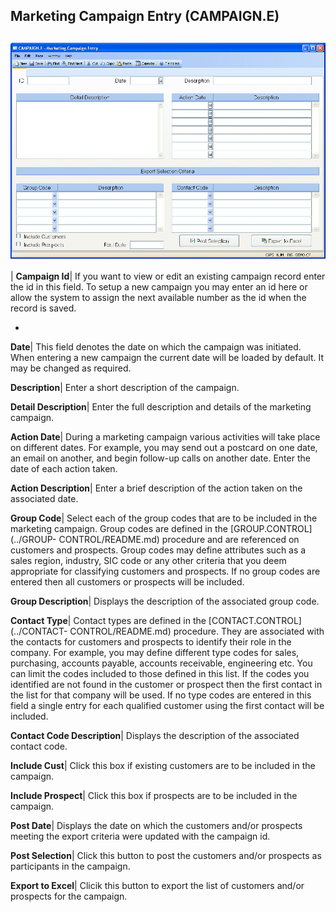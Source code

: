 ## Marketing Campaign Entry (CAMPAIGN.E)
<PageHeader />

##

![](./CAMPAIGN-E-1.jpg)

| **Campaign Id**|  If you want to view or edit an existing campaign record
enter the id in this field. To setup a new campaign you may enter an id here
or allow the system to assign the next available number as the id when the
record is saved.

-  
**Date**|  This field denotes the date on which the campaign was initiated.
When entering a new campaign the current date will be loaded by default. It
may be changed as required.

**Description**|  Enter a short description of the campaign.

**Detail Description**|  Enter the full description and details of the
marketing campaign.

**Action Date**|  During a marketing campaign various activities will take
place on different dates. For example, you may send out a postcard on one
date, an email on another, and begin follow-up calls on another date. Enter
the date of each action taken.

**Action Description**|  Enter a brief description of the action taken on the
associated date.

**Group Code**|  Select each of the group codes that are to be included in the
marketing campaign. Group codes are defined in the [GROUP.CONTROL](../GROUP-
CONTROL/README.md) procedure and are referenced on customers and prospects. Group
codes may define attributes such as a sales region, industry, SIC code or any
other criteria that you deem appropriate for classifying customers and
prospects. If no group codes are entered then all customers or prospects will
be included.

**Group Description**|  Displays the description of the associated group code.

**Contact Type**|  Contact types are defined in the [CONTACT.CONTROL](../CONTACT-
CONTROL/README.md) procedure. They are associated with the contacts for customers
and prospects to identify their role in the company. For example, you may
define different type codes for sales, purchasing, accounts payable, accounts
receivable, engineering etc. You can limit the codes included to those defined
in this list. If the codes you identified are not found in the customer or
prospect then the first contact in the list for that company will be used. If
no type codes are entered in this field a single entry for each qualified
customer using the first contact will be included.

**Contact Code Description**|  Displays the description of the associated
contact code.

**Include Cust**|  Click this box if existing customers are to be included in
the campaign.

**Include Prospect**|  Click this box if prospects are to be included in the
campaign.

**Post Date**|  Displays the date on which the customers and/or prospects
meeting the export criteria were updated with the campaign id.

**Post Selection**|  Click this button to post the customers and/or prospects
as participants in the campaign.

**Export to Excel**|  Clicik this button to export the list of customers
and/or prospects for the campaign.


<badge text= "Version 8.10.57 " vertical="middle" />

<PageFooter />
